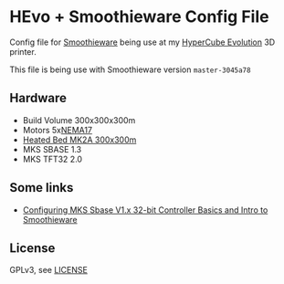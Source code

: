 # HEvo + Smoothieware Config File

Config file for [Smoothieware](https://github.com/Smoothieware/Smoothieware) being use at my [HyperCube Evolution](https://www.thingiverse.com/thing:2254103) 3D printer.

This file is being use with Smoothieware version `master-3045a78`

## Hardware

- Build Volume 300x300x300m
- Motors 5x[NEMA17](https://es.aliexpress.com/item/5pcs-4-lead-Nema17-Stepper-Motor-42-motor-Nema-17-motor-42BYGH-40MM-1-7A-17HS4401/32376023464.html?spm=a2g0s.9042311.0.0.mLQpfs)
- [Heated Bed MK2A 300x300m](http://www.ebay.es/itm/RAMPS-1-4-Heatbed-24V-MK2A-300-300mm-hot-bed-for-3D-Printer-/281763020257?hash=item419a627de1:g:dSEAAOSwyQtVvGgz)
- MKS SBASE 1.3
- MKS TFT32 2.0


## Some links

- [Configuring MKS Sbase V1.x 32-bit Controller Basics and Intro to Smoothieware](http://www.instructables.com/id/Configuring-MKS-Sbase-V12-32-bit-Controller-Basics/)


## License

GPLv3, see [LICENSE](LICENSE)
